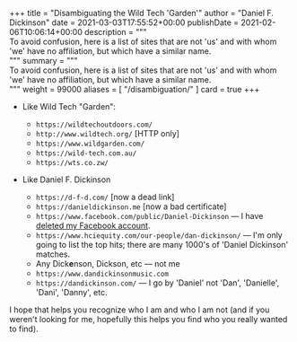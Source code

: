 +++
title = "Disambiguating the Wild Tech 'Garden'"
author = "Daniel F. Dickinson"
date = 2021-03-03T17:55:52+00:00
publishDate = 2021-02-06T10:06:14+00:00
description = """\
To avoid confusion, here is a list of sites that are not 'us' and with whom \
'we' have no affiliation, but which have a similar name.\
"""
summary = """\
To avoid confusion, here is a list of sites that are not 'us' and with whom \
'we' have no affiliation, but which have a similar name.\
"""
weight = 99000
aliases = [
	"/disambiguation/"
]
card = true
+++

* Like Wild Tech "Garden":
  * `https://wildtechoutdoors.com/`
  * `http://www.wildtech.org/` [HTTP only]
  * `https://www.wildgarden.com/`
  * `https://wild-tech.com.au/`
  * `https://wts.co.zw/`

* Like Daniel F. Dickinson
  * ``https://d-f-d.com/`` [now a dead link]
  * ``https://danieldickinson.me`` [now a bad certificate]
  * ``https://www.facebook.com/public/Daniel-Dickinson`` — I have [deleted my Facebook account](https://www.princesandmadmen.ca/blog/risking-portal-to-the-void/).
  * ``https://www.hciequity.com/our-people/dan-dickinson/`` — I'm only going to list the top hits; there are many 1000's of 'Daniel Dickinson' matches.
  * Any Dick**e**nson, Dickson, etc — not me
  * ``https://www.dandickinsonmusic.com``
  * ``https://dandickinson.com/`` — I go by 'Daniel' not 'Dan', 'Danielle', 'Dani', 'Danny', etc.

I hope that helps you recognize who I am and who I am not (and if you weren't looking for me, hopefully this helps you find who you really wanted to find).
